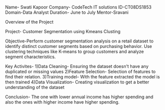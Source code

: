 Name- Swati Kapoor
Company- CodeTech IT solutions
ID-CT08DS1853
Domain-Data Analyst
Duration- June to July 
Mentor-Sravani

Overview of the Project

Project- Customer Segmentation using Kmeans Clusting

Objective-Perform customer segmentation analysis on a retail dataset to identify distinct customer segments based on purchasing behavior. Use clustering techniques like K-means to group customers and analyze segment characteristics.

Key Activites-
1)Data Cleaning- Ensuring the dataset doesn't have any duplicated or missing values 
2)Feature Selection- Selection of features to find their relation. 
3)Training model- With the feature extracted the model is then trained 
4)Data Visualization- Creating visualization to get a better understanding of the dataset

Conclusion- The one with lower annual income has higher spending and also the ones with higher income have higher spending.

